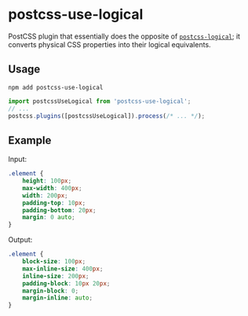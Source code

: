 # postcss-use-logical

PostCSS plugin that essentially does the opposite of [`postcss-logical`](https://www.npmjs.com/package/postcss-logical); it converts physical CSS properties into their logical equivalents.

## Usage

```
npm add postcss-use-logical
```

```js
import postcssUseLogical from 'postcss-use-logical';
// ...
postcss.plugins([postcssUseLogical]).process(/* ... */);
```

## Example

Input:

```css
.element {
	height: 100px;
	max-width: 400px;
	width: 200px;
	padding-top: 10px;
	padding-bottom: 20px;
	margin: 0 auto;
}
```

Output:

```css
.element {
	block-size: 100px;
	max-inline-size: 400px;
	inline-size: 200px;
	padding-block: 10px 20px;
	margin-block: 0;
	margin-inline: auto;
}
```
